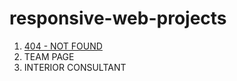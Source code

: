 # responsive-web-projects

<ol>
    <a href = "https://minku-singh.github.io/responsive-web-projects/404-not-found-master"><li>404 - NOT FOUND</li></a>
    <li>TEAM PAGE</li>
    <li>INTERIOR CONSULTANT</li>
</ol>